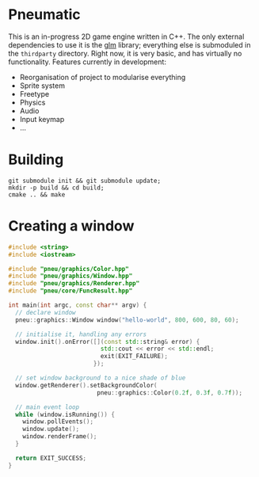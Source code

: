 Pneumatic
=========

  This is an in-progress 2D game engine written in C++. The only external dependencies
to use it is the [glm](http://glm.g-truc.net/0.9.5/index.html) library; everything else
is submoduled in the `thirdparty` directory. Right now, it is very basic, and has virtually no
functionality. Features currently in development:

  - Reorganisation of project to modularise everything
  - Sprite system
  - Freetype
  - Physics
  - Audio
  - Input keymap
  - ...

Building
========

```
git submodule init && git submodule update;
mkdir -p build && cd build;
cmake .. && make
```

Creating a window
=================

```c++
#include <string>
#include <iostream>

#include "pneu/graphics/Color.hpp"
#include "pneu/graphics/Window.hpp"
#include "pneu/graphics/Renderer.hpp"
#include "pneu/core/FuncResult.hpp"

int main(int argc, const char** argv) {
  // declare window
  pneu::graphics::Window window("hello-world", 800, 600, 80, 60);

  // initialise it, handling any errors
  window.init().onError([](const std::string& error) {
                          std::cout << error << std::endl;
                          exit(EXIT_FAILURE);
                        });

  // set window background to a nice shade of blue
  window.getRenderer().setBackgroundColor(
                         pneu::graphics::Color(0.2f, 0.3f, 0.7f));

  // main event loop
  while (window.isRunning()) {
    window.pollEvents();
    window.update();
    window.renderFrame();
  }

  return EXIT_SUCCESS;
}
```
